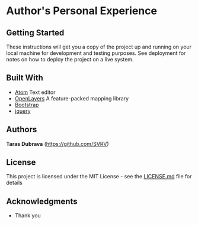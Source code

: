 # Author's Personal Experience

## Getting Started

These instructions will get you a copy of the project up and running on your local machine for development and testing purposes. See deployment for notes on how to deploy the project on a live system.

## Built With

* [Atom](https://github.com/atom/atom) Text editor
* [OpenLayers](https://github.com/openlayers/openlayers) A feature-packed mapping library
* [Bootstrap](https://github.com/twbs/bootstrap)
* [jquery](https://github.com/jquery/jquery)

## Authors

**Taras Dubrava** (https://github.com/SVRV)

## License

This project is licensed under the MIT License - see the [LICENSE.md](LICENSE.md) file for details

## Acknowledgments

* Thank you

